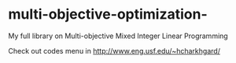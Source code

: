 # multi-objective-optimization-
My full library on Multi-objective Mixed Integer Linear Programming 

Check out codes menu in http://www.eng.usf.edu/~hcharkhgard/
